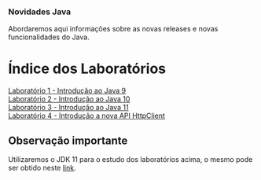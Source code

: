 ### Novidades Java

Abordaremos aqui informações sobre as novas releases e novas funcionalidades do Java. 


# Índice dos Laboratórios

[Laboratório 1 - Introdução ao Java 9](./laboratorio1/)<br/>
[Laboratório 2 - Introdução ao Java 10](./laboratorio2/)<br/>
[Laboratório 3 - Introdução ao Java 11](./laboratorio3/)<br/>
[Laboratório 4 - Introdução a nova API HttpClient](./laboratorio4/)

## Observação importante
Utilizaremos o JDK 11 para o estudo dos laboratórios acima, o mesmo pode ser obtido neste [link](https://www.oracle.com/technetwork/java/javase/downloads/jdk11-downloads-5066655.html).
